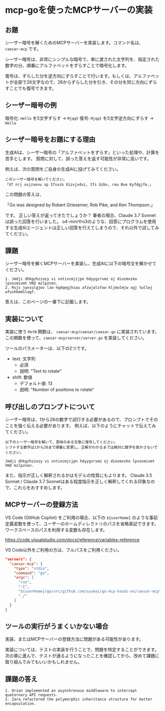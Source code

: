 # mcp-goを使ったMCPサーバーの実装

## お題

シーザー暗号を解くためのMCPサーバーを実装します。コマンド名は、 `caesar-mcp` です。

シーザー暗号は、非常にシンプルな暗号で、単に渡された文字列を、指定された数字の分、順番にアルファベットをずらすことで暗号化します。

復号は、ずらした分を逆方向にずらすことで行います。もしくは、アルファベットが全部で26文字なので、26からずらした分を引き、その分を同じ方向にずらすことでも復号できます。

## シーザー暗号の例

暗号化: `Hello` を5文字ずらす -> `Mjqqt`
復号: `Mjqqt` を5文字逆方向にずらす -> `Hello`

## シーザー暗号をお題にする理由

生成AIは、シーザー暗号の「アルファベットをずらす」といった処理や、計算を苦手とします。
質問に対して、誤った答えを返す可能性が非常に高いです。

例えば、次の質問をご自身の生成AIに投げてみてください。

```
このシーザー暗号を解いてください。
「Xf nrj uvjzxevu sp Ifsvik Xizvjvdvi, Ifs Gzbv, reu Bve Kyfdgjfe.」
```

この問題の答えは、

「Go was designed by Robert Griesemer, Rob Pike, and Ken Thompson.」

です。
正しい答えが返ってきたでしょうか？
筆者の場合、Claude 3.7 Sonnetは誤った回答を行いました。
o4-miniやo3のような、回答にプログラムを使用する生成AIエージェントは正しい回答を行えてしまうので、それ以外で試してみてください。

## 課題

シーザー暗号を解くMCPサーバーを実装し、生成AIに以下の暗号文を解かせてください。

```
1. Jmdji dhkgzhziozy vi vntixcmjijpn hdyygzrvmz oj diozmxzko lpvozmivmt VKD mzlpznon.
2. Rsjs jwxsulgjwv lzw hgdqegjhzau afzwjalsfuw kljmulmjw xgj twllwj wfushkmdslagf.
```

答えは、このページの一番下に記載します。

## 実装について

実装に使う `RotN` 関数は、 `caesar-mcp/caesar/caesar.go` に実装されています。
この関数を使って、`caesar-mcp/server/server.go` を実装してください。

ツールのパラメーターは、以下の2つです。

* text: 文字列
  - 必須
  - 説明: "Text to rotate"
* shift: 数値
  - デフォルト値: 13
  - 説明: "Number of positions to rotate"

## 呼び出しのプロンプトについて

シーザー暗号は、1から26の数字で試行する必要があるので、プロンプトでそのことを強く伝える必要があります。
例えば、以下のようにチャットで伝えてみてください。

```
以下のシーザー暗号を解いて、意味のある文章に復号してください。
シフトする数字は1から26まで順番に変更し、正解がわかるまでは絶対に数字を抜かさないでください。

Jmdji dhkgzhziozy vi vntixcmjijpn hdyygzrvmz oj diozmxzko lpvozmivmt VKD mzlpznon.
```

また、指示が正しく解釈されるかはモデルの性質にもよります。
Claude 3.5 Sonnet / Claude 3.7 Sonnetはある程度指示を正しく解釈してくれる印象なので、これらをおすすめします。

## MCPサーバーの登録方法

VS Code (GitHub Copilot) をご利用の場合、以下の `${userHome}` のような事前定義変数を使って、ユーザーのホームディレクトリのパスを省略表記できます。ワークスペースのパスを利用する変数も存在します。

https://code.visualstudio.com/docs/reference/variables-reference

VS Code以外をご利用の方は、フルパスをご利用ください。

```json
"servers": {
  "caesar-mcp": {
    "type": "stdio",
    "command": "go",
    "args": [
      "run",
      "-C",
      "${userHome}/go/src/github.com/syumai/go-mcp-hands-on/caesar-mcp",
      "./"
    ]
  }
}
```

## ツールの実行がうまくいかない場合

実装、またはMCPサーバーの登録方法に問題がある可能性があります。

実装については、テストの実装を行うことで、問題を特定することができます。
次の章に進んで、テストが通るようになったことを確認してから、改めて課題に取り組んでみてもいいかもしれません。

## 課題の答え

```
1. Orion implemented an asynchronous middleware to intercept quaternary API requests.
2. Zara refactored the polymorphic inheritance structure for better encapsulation.
```
